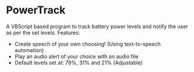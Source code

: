 # PowerTrack
A VBScript based program to track battery power levels and notify the user as per the set levels.
Features:
- Create speech of your own choosing! (Using text-to-speech automation)
- Play an audio alert of your choice with an audio file
- Default levels set at: 79%, 31% and 21% (Adjustable)
